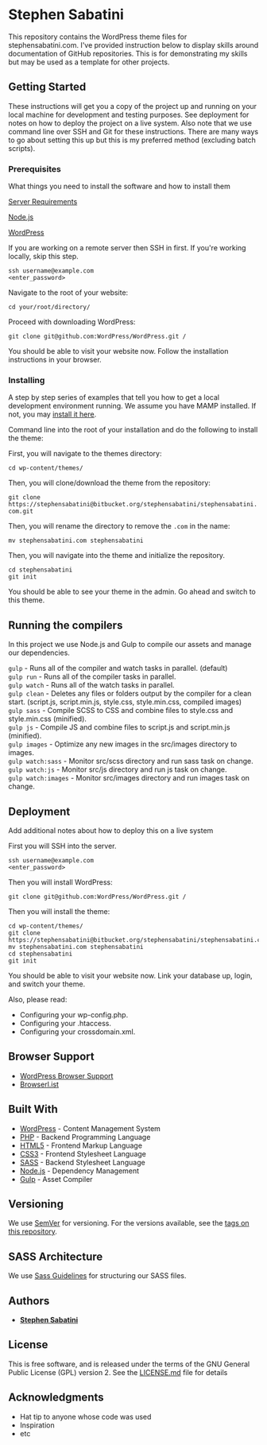 # Stephen Sabatini

This repository contains the WordPress theme files for stephensabatini.com. I've provided instruction below to display skills around documentation of GitHub repositories. This is for demonstrating my skills but may be used as a template for other projects.


## Getting Started

These instructions will get you a copy of the project up and running on your local machine for development and testing purposes. See deployment for notes on how to deploy the project on a live system. Also note that we use command line over SSH and Git for these instructions. There are many ways to go about setting this up but this is my preferred method (excluding batch scripts).


### Prerequisites

What things you need to install the software and how to install them

[Server Requirements](https://wordpress.org/about/requirements/)

[Node.js](https://nodejs.org/en/download/)

[WordPress](https://wordpress.org)

If you are working on a remote server then SSH in first. If you're working locally, skip this step.

```
ssh username@example.com
<enter_password>
```


Navigate to the root of your website:

`cd your/root/directory/`


Proceed with downloading WordPress:

`git clone git@github.com:WordPress/WordPress.git /`


You should be able to visit your website now. Follow the installation instructions in your browser.


### Installing

A step by step series of examples that tell you how to get a local development environment running. We assume you have MAMP installed. If not, you may [install it here](https://www.mamp.info/en/).


Command line into the root of your installation and do the following to install the theme:

First, you will navigate to the themes directory:

`cd wp-content/themes/`


Then, you will clone/download the theme from the repository:

`git clone https://stephensabatini@bitbucket.org/stephensabatini/stephensabatini.com.git`


Then, you will rename the directory to remove the `.com` in the name:

`mv stephensabatini.com stephensabatini`


Then, you will navigate into the theme and initialize the repository.

```
cd stephensabatini
git init
```


You should be able to see your theme in the admin. Go ahead and switch to this theme.


## Running the compilers

In this project we use Node.js and Gulp to compile our assets and manage our dependencies.

`gulp` - Runs all of the compiler and watch tasks in parallel. (default)  
`gulp run` - Runs all of the compiler tasks in parallel.  
`gulp watch` - Runs all of the watch tasks in parallel.  
`gulp clean` - Deletes any files or folders output by the compiler for a clean start. (script.js, script.min.js, style.css, style.min.css, compiled images)  
`gulp sass` - Compile SCSS to CSS and combine files to style.css and style.min.css (minified).  
`gulp js` - Compile JS and combine files to script.js and script.min.js (minified).  
`gulp images` - Optimize any new images in the src/images directory to images.  
`gulp watch:sass` - Monitor src/scss directory and run sass task on change.  
`gulp watch:js` - Monitor src/js directory and run js task on change.  
`gulp watch:images` - Monitor src/images directory and run images task on change.  


## Deployment

Add additional notes about how to deploy this on a live system


First you will SSH into the server.

```
ssh username@example.com
<enter_password>
```


Then you will install WordPress:

`git clone git@github.com:WordPress/WordPress.git /`


Then you will install the theme:

```
cd wp-content/themes/
git clone https://stephensabatini@bitbucket.org/stephensabatini/stephensabatini.com.git
mv stephensabatini.com stephensabatini
cd stephensabatini
git init
```


You should be able to visit your website now. Link your database up, login, and switch your theme.


Also, please read:

* Configuring your wp-config.php.
* Configuring your .htaccess.
* Configuring your crossdomain.xml.


## Browser Support

* [WordPress Browser Support](https://make.wordpress.org/core/handbook/best-practices/browser-support/)
* [Browserl.ist](https://browserl.ist/?q=%3E+1%25%2C+ie+%3E%3D+11%2C+last+1+Android+versions%2C+last+1+ChromeAndroid+versions%2C+last+2+Chrome+versions%2C+last+2+Firefox+versions%2C+last+2+Safari+versions%2C+last+2+iOS+versions%2C+last+2+Edge+versions%2C+last+2+Opera+versions)


## Built With

* [WordPress](https://wordpress.org/) - Content Management System
* [PHP](https://secure.php.net/) - Backend Programming Language
* [HTML5](https://www.w3.org/TR/html/) - Frontend Markup Language
* [CSS3](https://www.w3.org/TR/CSS/) - Frontend Stylesheet Language
* [SASS](https://sass-lang.com/) - Backend Stylesheet Language
* [Node.js](https://nodejs.org/en/) - Dependency Management
* [Gulp](https://gulpjs.com/) - Asset Compiler


## Versioning

We use [SemVer](https://semver.org/) for versioning. For the versions available, see the [tags on this repository](https://github.com/your/project/tags).


## SASS Architecture

We use [Sass Guidelines](https://sass-guidelin.es/) for structuring our SASS files.


## Authors

* **[Stephen Sabatini](https://www.stephensabatini.com/)**


## License

This is free software, and is released under the terms of the GNU General Public License (GPL) version 2. See the [LICENSE.md](LICENSE.md) file for details


## Acknowledgments

* Hat tip to anyone whose code was used
* Inspiration
* etc
